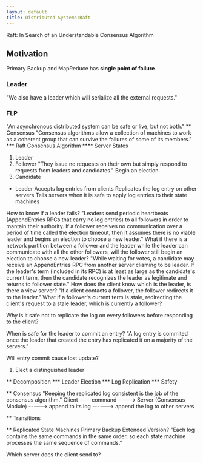 ```yaml
---
layout: default
title: Distributed Systems:Raft
---
```

Raft: In Search of an Understandable Consensus Algorithm

## Motivation
Primary Backup and MapReduce has **single point of failure**

### Leader
"We also have a leader which will serialize all the external requests."

### FLP
"An asynchronous distributed system can be safe or live, but not both."
** Consensus
"Consensus algorithms allow a collection of machines to work as a coherent group that can survive the failures of some of its members."
*** Raft Consensus Algorithm
**** Server States
1. Leader
2. Follower
"They issue no requests on their own but simply respond to requests from leaders and candidates."
Begin an election
3. Candidate
- Leader
Accepts log entries from clients
Replicates the log entry on other servers
Tells servers when it is safe to apply log entries to their state machines

How to know if a leader fails?
"Leaders send periodic heartbeats (AppendEntries RPCs that carry no log entries) to all followers in order to mantain their authority. If a follower receives no communication over a period of time called the election timeout, then it assumes there is no viable leader and begins an election to choose a new leader."
What if there is a network partition between a follower and the leader while the leader can communicate with all the other followers, will the follower still begin an election to choose a new leader?
"While waiting for votes, a candidate may receive an AppendEntries RPC from another server cliaming to be leader. If the leader's term (included in its RPC) is at least as large as the candidate's current term, then the candidate recognizes the leader as legitimate and returns to follower state."
How does the client know which is the leader, is there a view server?
"If a client contacts a follower, the follower redirects it to the leader."
What if a follower's current term is stale, redirecting the client's request to a stale leader, which is currently a follower?

Why is it safe not to replicate the log on every followers before responding to the client?

When is safe for the leader to commit an entry?
"A log entry is commited once the leader that created the entry has replicated it on a majority of the servers."

Will entry commit cause lost update? 
1. Elect a distinguished leader

** Decomposition
*** Leader Election
*** Log Replication
*** Safety

** Consensus
"Keeping the replicated log consistent is the job of the consensus algorithm."
Client -----command-----> Server (Consensus Module) -----> append to its log ------> append the log to other servers

** Transitions

** Replicated State Machines
Primary Backup Extended Version?
"Each log contains the same commands in the same order, so each state machine processes the same sequence of commands."

Which server does the client send to?

